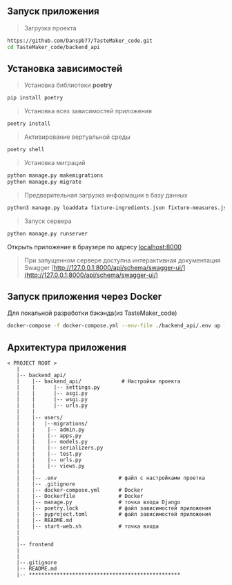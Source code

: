 ## Запуск приложения

> Загрузка проекта
```bash
https://github.com/Danspb77/TasteMaker_code.git
cd TasteMaker_code/backend_api
```
## Установка зависимостей

> Установка библиотеки __poetry__
```bash
pip install poetry
```
> Установка всех зависимостей приложения
```bash
poetry install
```
> Активирование вертуальной среды
```bash
poetry shell
```
> Установка миграций

```bash
python manage.py makemigrations
python manage.py migrate
```

> Предварительная загрузка информации в базу данных
```bash
python3 manage.py loaddata fixture-ingredients.json fixture-measures.json
```

> Запуск сервера
```bash
python manage.py runserver
```
Открыть приложение в браузере по адресу [localhost:8000](http://127.0.0.1:8000/api/schema/swagger-ui/)

>При запущенном сервере доступна интерактивная документация Swagger [http://127.0.0.1:8000/api/schema/swagger-ui/](http://127.0.0.1:8000/api/schema/swagger-ui/)


## Запуск приложения через Docker

Для локальной разработки бэкэнда(из TasteMaker_code)

```bash
docker-compose -f docker-compose.yml --env-file ./backend_api/.env up -d --build
```
## Архитектура приложения

```
< PROJECT ROOT >
   |
   |-- backend_api/                 
   |    |-- backend_api/             # Настройки проекта 
   |    |      |-- settings.py
   |    |      |-- asgi.py
   |    |      |-- wsgi.py     
   |    |      |-- urls.py     
   |    |
   |    |-- users/
   |    |   |--migrations/
   |    |    |-- admin.py
   |    |    |-- apps.py
   |    |    |-- models.py
   |    |    |-- serializers.py
   |    |    |-- test.py
   |    |    |-- urls.py
   |    |    |-- views.py
   |    |  
   |    |-- .env                    # файл с настройками проетка
   |    |-- .gitignore              
   |    |-- docker-compose.yml      # Docker             
   |    |-- Dockerfile              # Docker
   |    |-- manage.py               # точка входа Django 
   |    |-- poetry.lock             # файл зависимостей приложения 
   |    |-- pyproject.toml          # файл зависимостей приложения 
   |    |-- README.md
   |    |-- start-web.sh            # точка входа
   |
   |                   
   |-- frontend           
   |
   |
   |--.gitignore 
   |-- README.md
   |-- ************************************************* 
```
